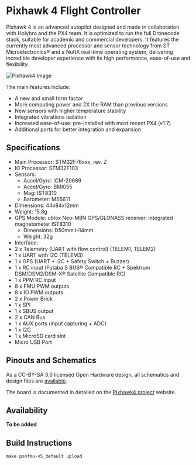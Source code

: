 # Pixhawk 4 Flight Controller

Pixhawk 4 is an advanced autopilot designed and made in collaboration with Holybro and the PX4 team.
It is optimized to run the full Dronecode stack, suitable for academic and commercial developers.
It features the currently most advanced processor and sensor technology from ST Microelectronics® and a NuttX
real-time operating system, delivering incredible developer experience with its high performance, ease-of-use and flexibility.

![Pixhawk4 Image](../../assets/hardware/hardware-pixhawk4.png)

The main features include:

* A new and small form factor
* More computing power and 2X the RAM than previous versions
* New sensors with higher temperature stability
* Integrated vibrations isolation
* Increased ease-of-use: pre-installed with most recent PX4 (v1.7)
* Additional ports for better integration and expansion

## Specifications

* Main Processor: STM32F76xxx, rev. Z
* IO Processor: STM32F103 
* Sensors:
  * Accel/Gyro: ICM-20689
  * Accel/Gyro: BMI055
  * Mag: IST8310
  * Barometer: MS5611
* Dimensions: 44x84x12mm
* Weight: 15.8g
* GPS Module: ublox Neo-M8N GPS/GLONASS receiver; integrated magnetometer IST8310
  * Dimensions: D50mm H14mm
  * Weight: 32g
* Interface:
* 2 x Telemetry (UART with flow control) (TELEM1, TELEM2)
* 1 x UART with I2C (TELEM3)
* 1 x GPS (UART + I2C + Safety Switch + Buzzer)
* 1 x RC input (Futaba S BUS® Compatible RC + Spektrum DSM/DSM2/DSM-X® Satellite Compatible RC)
* 1 x PPM RC input
* 8 x FMU PWM outputs
* 8 x IO PWM outputs
* 2 x Power Brick
* 1 x SPI
* 1 x SBUS output
* 2 x CAN Bus
* 1 x AUX ports (input capturing + ADC)
* 1 x I2C
* 1 x MicroSD card slot
* Micro USB Port


## Pinouts and Schematics

As a CC-BY-SA 3.0 licensed Open Hardware design, all schematics and design files are [available](https://github.com/PX4/Hardware). 

The board is documented in detailed on the [Pixhawk4 project](https://pixhawk.org/modules/pixhawk4) website.


## Availability

**To be added**

## Build Instructions

`make px4fmu-v5_default upload`

